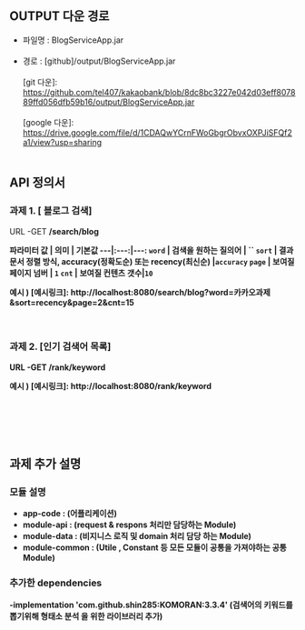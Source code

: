 OUTPUT 다운 경로
------
- 파일명 : BlogServiceApp.jar<br><br>
- 경로 : [github]/output/BlogServiceApp.jar<br><br>
[git 다운]: https://github.com/tel407/kakaobank/blob/8dc8bc3227e042d03eff807889ffd056dfb59b16/output/BlogServiceApp.jar<br><br>
[google 다운]: https://drive.google.com/file/d/1CDAQwYCrnFWoGbgrObvxOXPJiSFQf2a1/view?usp=sharing<br><br>



API 정의서
------
### 과제 1. [ 블로그 검색]
 URL -GET <strong>/search/blog<strong>

<strong>파라미터<strong>
  값 | 의미 | 기본값
---|:---:|---:
`word` | 검색을 원하는 질의어 | ``
`sort` | 결과 문서 정렬 방식, accuracy(정확도순) 또는 recency(최신순) |`accuracy`
`page` | 보여질 페이지 넘버 | `1`
`cnt` | 보여질 컨텐츠 갯수|`10`
  
  예시 ) [예시링크]: http://localhost:8080/search/blog?word=카카오과제&sort=recency&page=2&cnt=15
  <br><br><br>
### 과제 2. [인기 검색어 목록]
 URL -GET /rank/keyword
  
  예시 ) [예시링크]: http://localhost:8080/rank/keyword

<br><br><br><br>


과제 추가 설명
------
### 모듈 설명
- app-code : (어플리케이션)
- module-api : (request & respons 처리만 담당하는 Module)
- module-data : (비지니스 로직 및 domain 처리 담당 하는 Module)
- module-common : (Utile , Constant 등 모든 모듈이 공통을 가져야하는 공통 Module)

###  추가한 dependencies
-implementation 'com.github.shin285:KOMORAN:3.3.4' (검색어의 키워드를 뽑기위해 형태소 분석 을 위한 라이브러리 추가)
